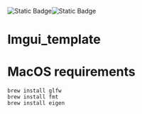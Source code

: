 ![Static Badge](https://img.shields.io/badge/Platform-Apple_silicon-blue)![Static Badge](https://img.shields.io/badge/Ubuntu_x64-orange)



# Imgui_template



# MacOS requirements

```shell
brew install glfw
brew install fmt
brew install eigen
```


